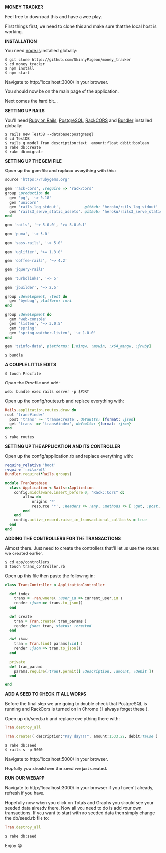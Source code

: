 **MONEY TRACKER**

Feel free to download this and have a wee play.

First things first, we need to clone this and make sure that the local host is working.

**INSTALLATION**

You need [node.js](https://nodejs.org/en/) installed globally:

`$ git clone https://github.com/SkinnyPigeon/money_tracker`  
`$ cd money_tracker`  
`$ npm install`  
`$ npm start`

Navigate to http://localhost:3000/ in your browser.

You should now be on the main page of the application.

Next comes the hard bit...

**SETTING UP RAILS**

You'll need [Ruby on Rails](https://www.youtube.com/watch?v=3Lp5XP8pWkU), [PostgreSQL](https://postgresapp.com/), [RackCORS](https://rubygems.org/gems/rack-cors/versions/0.4.0) and [Bundler](http://bundler.io/) installed globally:

`$ rails new TestDB --database:postgresql`  
`$ cd TestDB`  
`$ rails g model Tran description:text  amount:float debit:boolean`  
`$ rake db:create`  
`$ rake db:migrate`  

**SETTING UP THE GEM FILE**

Open up the gem file and replace everything with this:

```ruby
source 'https://rubygems.org'

gem 'rack-cors', :require => 'rack/cors'
group :production do
  gem 'pg', '~> 0.18' 
  gem 'unicorn' 
  gem 'rails_log_stdout',           github: 'heroku/rails_log_stdout'
  gem 'rails3_serve_static_assets', github: 'heroku/rails3_serve_static_assets'
end

gem 'rails', '~> 5.0.0', '>= 5.0.0.1'

gem 'puma', '~> 3.0'

gem 'sass-rails', '~> 5.0'

gem 'uglifier', '>= 1.3.0'

gem 'coffee-rails', '~> 4.2'

gem 'jquery-rails'

gem 'turbolinks', '~> 5'

gem 'jbuilder', '~> 2.5'

group :development, :test do
  gem 'byebug', platform: :mri
end

group :development do
  gem 'web-console'
  gem 'listen', '~> 3.0.5'
  gem 'spring'
  gem 'spring-watcher-listen', '~> 2.0.0'
end

gem 'tzinfo-data', platforms: [:mingw, :mswin, :x64_mingw, :jruby]
```

`$ bundle`

**A COUPLE LITTLE EDITS**

`$ touch Procfile`

Open the Procfile and add:

```
web: bundle exec rails server -p $PORT
```

Open up the config/routes.rb and replace everything with:

```ruby
Rails.application.routes.draw do
root 'trans#index'
  post 'trans' => 'trans#create', defaults: {format: :json}
  get 'trans' => 'trans#index', defaults: {format: :json}
end
```

`$ rake routes`

**SETTING UP THE APPLICATION AND ITS CONTROLLER**

Open up the config/application.rb and replace everything with:

```ruby
require_relative 'boot'
require 'rails/all'
Bundler.require(*Rails.groups)

module TranDatabase
  class Application < Rails::Application
    config.middleware.insert_before 0, "Rack::Cors" do
        allow do
            origins '*'
            resource '*', :headers => :any, :methods => [ :get, :post, :put, :options, :delete ]
        end
    end
    config.active_record.raise_in_transactional_callbacks = true
  end
end
```

**ADDING THE CONTROLLERS FOR THE TRANSACTIONS**

Almost there. Just need to create the controllers that'll let us use the routes we created earlier.

`$ cd app/controllers`  
`$ touch trans_controller.rb`

Open up this file then paste the following in:

```ruby
class TransController < ApplicationController

  def index
    trans = Tran.where( :user_id => current_user.id )
    render :json => trans.to_json()
  end

  def create
    tran = Tran.create( tran_params )
    render json: tran, status: :created
  end

  def show
    tran = Tran.find( params[:id] )
    render :json => tran.to_json()
  end

  private
  def tran_params
    params.require(:tran).permit([ :description, :amount, :debit ])
  end

end
```

**ADD A SEED TO CHECK IT ALL WORKS**

Before the final step we are going to double check that PostgreSQL is running and RackCors is turned on in Chrome ( I always forget these ).

Open up db/seeds.rb and replace everything there with:

```ruby
Tran.destroy_all

Tran.create!( description:"Pay day!!!", amount:1533.29, debit:false )
```

`$ rake db:seed`  
`$ rails s -p 5000`


Navigate to http://localhost:5000/ in your browser.

Hopfully you should see the seed we just created.

**RUN OUR WEBAPP**

Navigate to http://localhost:3000/ in your browser if you haven't already, refresh if you have.

Hopefully now when you click on Totals and Graphs you should see your seeded data already there. Now all you need to do is add your own transactions. If you want to start with no seeded data then simply change the db/seed.rb file to:

```ruby
Tran.destroy_all
```

`$ rake db:seed`

Enjoy 😁





